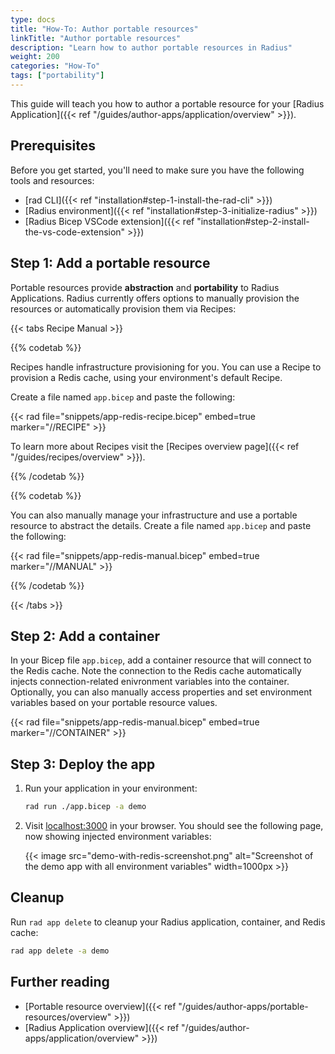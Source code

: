 ```yaml
---
type: docs
title: "How-To: Author portable resources"
linkTitle: "Author portable resources"
description: "Learn how to author portable resources in Radius"
weight: 200
categories: "How-To"
tags: ["portability"]
---
```


This guide will teach you how to author a portable resource for your [Radius Application]({{< ref "/guides/author-apps/application/overview" >}}).

## Prerequisites

Before you get started, you'll need to make sure you have the following tools and resources:

- [rad CLI]({{< ref "installation#step-1-install-the-rad-cli" >}})
- [Radius environment]({{< ref "installation#step-3-initialize-radius" >}})
- [Radius Bicep VSCode extension]({{< ref "installation#step-2-install-the-vs-code-extension" >}})

## Step 1: Add a portable resource

Portable resources provide **abstraction** and **portability** to Radius Applications. Radius currently offers options to manually provision the resources or automatically provision them via Recipes:

{{< tabs Recipe Manual >}}

{{% codetab %}}

Recipes handle infrastructure provisioning for you. You can use a Recipe to provision a Redis cache, using your environment's default Recipe.

Create a file named `app.bicep` and paste the following:

{{< rad file="snippets/app-redis-recipe.bicep" embed=true marker="//RECIPE" >}}

To learn more about Recipes visit the [Recipes overview page]({{< ref "/guides/recipes/overview" >}}).

{{% /codetab %}}

{{% codetab %}}

You can also manually manage your infrastructure and use a portable resource to abstract the details. Create a file named `app.bicep` and paste the following:

{{< rad file="snippets/app-redis-manual.bicep" embed=true marker="//MANUAL" >}}

{{% /codetab %}}

{{< /tabs >}}

## Step 2: Add a container

In your Bicep file `app.bicep`, add a container resource that will connect to the Redis cache. Note the connection to the Redis cache automatically injects connection-related enivronment variables into the container. Optionally, you can also manually access properties and set environment variables based on your portable resource values.

{{< rad file="snippets/app-redis-manual.bicep" embed=true marker="//CONTAINER" >}}

## Step 3: Deploy the app

1. Run your application in your environment:

    ```bash
    rad run ./app.bicep -a demo
    ```

1. Visit [localhost:3000](http://localhost:3000) in your browser. You should see the following page, now showing injected environment variables:

   {{< image src="demo-with-redis-screenshot.png" alt="Screenshot of the demo app with all environment variables" width=1000px >}}

## Cleanup

Run `rad app delete` to cleanup your Radius application, container, and Redis cache:

```bash
rad app delete -a demo
```

## Further reading

- [Portable resource overview]({{< ref "/guides/author-apps/portable-resources/overview" >}})
- [Radius Application overview]({{< ref "/guides/author-apps/application/overview" >}})
